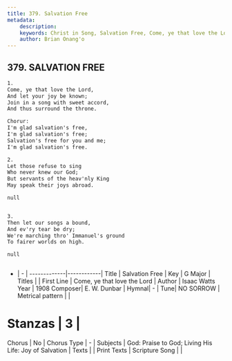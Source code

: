 ```yaml
---
title: 379. Salvation Free
metadata:
    description: 
    keywords: Christ in Song, Salvation Free, Come, ye that love the Lord, 
    author: Brian Onang'o
---
```



## 379. SALVATION FREE

```txt
1.
Come, ye that love the Lord,
And let your joy be known;
Join in a song with sweet accord,
And thus surround the throne.

Chorur:
I'm glad salvation's free,
I'm glad salvation's free;
Salvation's free for you and me;
I'm glad salvation's free.

2.
Let those refuse to sing
Who never knew our God;
But servants of the heav'nly King
May speak their joys abroad. 

null


3.
Then let our songs a bound,
And ev'ry tear be dry;
We're marching thro' Immanuel's ground
To fairer worlds on high. 

null



```

- |   -  |
-------------|------------|
Title | Salvation Free |
Key | G Major |
Titles |  |
First Line | Come, ye that love the Lord |
Author | Isaac Watts
Year | 1908
Composer| E. W. Dunbar |
Hymnal|  - |
Tune| NO SORROW |
Metrical pattern | |
# Stanzas | 3 |
Chorus | No |
Chorus Type | - |
Subjects | God: Praise to God; Living His Life: Joy of Salvation |
Texts |  |
Print Texts | 
Scripture Song |  |
  
